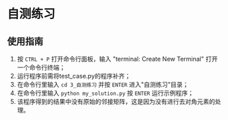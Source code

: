 # 自测练习

## 使用指南

1. 按 `CTRL + P` 打开命令行面板，输入 "terminal: Create New Terminal" 打开一个命令行终端；
2. 运行程序前需将test_case.py的程序补齐；
3. 在命令行里输入 `cd 3_自测练习` 并按 `ENTER` 进入"自测练习"目录；
4. 在命令行里输入 `python my_solution.py` 按 `ENTER` 运行示例程序；
5. 该程序得到的结果中没有原始的邻接矩阵，这是因为没有进行去对角元素的处理。
